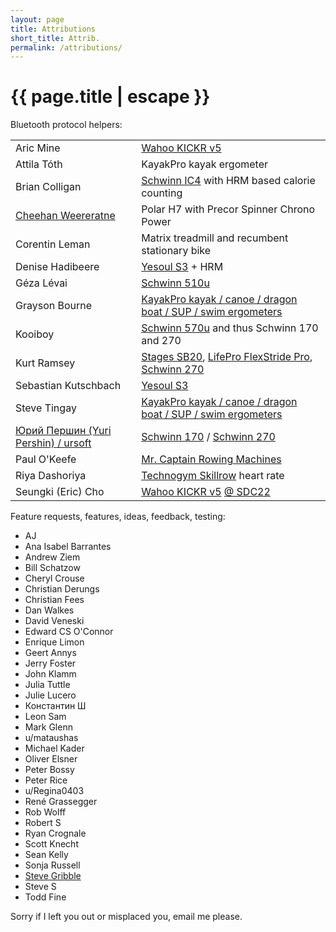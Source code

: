 ```yaml
---
layout: page
title: Attributions
short_title: Attrib.
permalink: /attributions/
---
```


<h1 class="page-title">{{ page.title | escape }}</h1>

<div class="section">
  <div class="row">
    <div class="col s12">
      Bluetooth protocol helpers:
    </div>
    <div class="col s12">
      <table border="0">
        <tr>
          <td>Aric Mine</td>
          <td><a href="https://www.wahoofitness.com/devices/indoor-cycling/bike-trainers/kickr-buy-v5">Wahoo KICKR v5</a></td>
        </tr>
        <tr>
          <td>Attila Tóth</td>
          <td>KayakPro kayak ergometer</td>
        </tr>
        <tr>
          <td>Brian Colligan</td>
          <td><a href="https://www.schwinnfitness.com/ic4/100873.html">Schwinn IC4</a> with HRM based calorie counting</td>
        </tr>
        <tr>
          <td><a href="https://npyu.org/">Cheehan Weereratne</a></td>
          <td>Polar H7 with Precor Spinner Chrono Power</td>
        </tr>
        <tr>
          <td>Corentin Leman</td>
          <td>Matrix treadmill and recumbent stationary bike</td>
        </tr>
        <tr>
          <td>Denise Hadibeere</td>
          <td><a href="https://www.yesoulfitness.com/shop/yesoul-s3-indoor-cycling-bike-black/">Yesoul S3</a> + HRM</td>
        </tr>
        <tr>
          <td>Géza Lévai</td>
          <td><a href="https://global.schwinnfitness.com/en/510u/i100931.html">Schwinn 510u</a></td>
        </tr>
        <tr>
          <td>Grayson Bourne</td>
          <td><a href="https://kayakpro.com/">KayakPro kayak / canoe / dragon boat / SUP / swim ergometers</a></td>
        </tr>
        <tr>
          <td>Kooiboy</td>
          <td><a href="https://global.schwinnfitness.com/en/570u/100529.html">Schwinn 570u</a> and thus Schwinn 170 and 270</td>
        </tr>
        <tr>
          <td>Kurt Ramsey</td>
          <td><a href="{{ site.stages_sb20_url }}">Stages SB20</a>, <a href="https://lifeprofitness.com/products/flexstride-pro-calf-leg-foot-pedal-exerciser">LifePro FlexStride Pro</a>, <a href="https://www.schwinnfitness.com/270/100515.html">Schwinn 270</a></td>
        </tr>
        <tr>
          <td>Sebastian Kutschbach</td>
          <td><a href="https://www.yesoulfitness.com/shop/yesoul-s3-indoor-cycling-bike-black/">Yesoul S3</a></td>
        </tr>
        <tr>
          <td>Steve Tingay</td>
          <td><a href="https://kayakpro.com/">KayakPro kayak / canoe / dragon boat / SUP / swim ergometers</a></td>
        </tr>
        <tr>
          <td><a href="https://github.com/ursoft/ANT_Libraries/blob/e122c007f5e1935a9b11c05e601a71f2992bad45/ANT_DLL/WROOM_esp32/WROOM_esp32.ino#L526">Юрий Першин (Yuri Pershin) / ursoft</a></td>
          <td><a href="https://www.schwinnfitness.com/170/100513.html">Schwinn 170</a> / <a href="https://www.schwinnfitness.com/270/100515.html">Schwinn 270</a></td>
        </tr>
        <tr>
          <td>Paul O'Keefe</td>
          <td><a href="https://mr-captain.com/collections/rowing-machine">Mr. Captain Rowing Machines</a></td>
        </tr>
        <tr>
          <td>Riya Dashoriya</td>
          <td><a href="https://www.technogym.com/us/skillrow.html">Technogym Skillrow</a> heart rate</td>
        </tr>
        <tr>
          <td>Seungki (Eric) Cho</td>
          <td><a href="https://www.wahoofitness.com/devices/indoor-cycling/bike-trainers/kickr-buy-v5">Wahoo KICKR v5</a> <a href="https://developer.samsung.com/conference/sdc22">@ SDC22</a></td>
        </tr>
      </table>
    </div>
  </div>
</div>

<div class="section">
  <div class="row">
    <div class="col s12">
      Feature requests, features, ideas, feedback, testing:
    </div>
    <div class="col s12">
      <ul>
        <li>AJ</li>
        <li>Ana Isabel Barrantes</li>
        <li>Andrew Ziem</li>
        <li>Bill Schatzow</li>
        <li>Cheryl Crouse</li>
        <li>Christian Derungs</li>
        <li>Christian Fees</li>
        <li>Dan Walkes</li>
        <li>David Veneski</li>
        <li>Edward CS O'Connor</li>
        <li>Enrique Limon</li>
        <li>Geert Annys</li>
        <li>Jerry Foster</li>
        <li>John Klamm</li>
        <li>Julia Tuttle</li>
        <li>Julie Lucero</li>
        <li>Константин Ш</li>
        <li>Leon Sam</li>
        <li>Mark Glenn</li>
        <li>u/mataushas</li>
        <li>Michael Kader</li>
        <li>Oliver Elsner</li>
        <li>Peter Bossy</li>
        <li>Peter Rice</li>
        <li>u/Regina0403</li>
        <li>René Grassegger</li>
        <li>Rob Wolff</li>
        <li>Robert S</li>
        <li>Ryan Crognale</li>
        <li>Scott Knecht</li>
        <li>Sean Kelly</li>
        <li>Sonja Russell</li>
        <li><a href="https://www.gribble.org/cycling/power_v_speed.html">Steve Gribble</a></li>
        <li>Steve S</li>
        <li>Todd Fine</li>
      </ul>
	  </div>
  </div>
</div>

<div class="section">
  <div class="row">
    <div class="col s12">
      Sorry if I left you out or misplaced you, email me please.
    </div>
  </div>
</div>

<div class="divider"></div>

